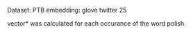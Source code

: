 Dataset: PTB
embedding: glove twitter 25

vector* was calculated for each occurance of the word polish.

